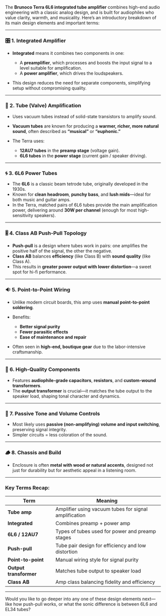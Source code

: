 
The **Brunoco Terra 6L6 integrated tube amplifier** combines high-end audio engineering with a classic analog design, and is built for audiophiles who value clarity, warmth, and musicality. Here’s an introductory breakdown of its main design elements and important terms:

---

### 🎛️ 1. **Integrated Amplifier**

* **Integrated** means it combines two components in one:

  * A **preamplifier**, which processes and boosts the input signal to a level suitable for amplification.
  * A **power amplifier**, which drives the loudspeakers.
* This design reduces the need for separate components, simplifying setup without compromising quality.

---

### 🔌 2. **Tube (Valve) Amplification**

* Uses vacuum tubes instead of solid-state transistors to amplify sound.
* **Vacuum tubes** are known for producing a **warmer, richer, more natural sound**, often described as **“musical”** or **“euphonic.”**
* The Terra uses:

  * **12AU7 tubes** in the **preamp stage** (voltage gain).
  * **6L6 tubes** in the **power stage** (current gain / speaker driving).

---

### 🌀 3. **6L6 Power Tubes**

* The **6L6** is a classic beam tetrode tube, originally developed in the 1930s.
* Known for **clean headroom**, **punchy bass**, and **lush mids**—ideal for both music and guitar amps.
* In the Terra, matched pairs of 6L6 tubes provide the main amplification power, delivering around **30W per channel** (enough for most high-sensitivity speakers).

---

### 🎚️ 4. **Class AB Push-Pull Topology**

* **Push-pull** is a design where tubes work in pairs: one amplifies the positive half of the signal, the other the negative.
* **Class AB** balances **efficiency** (like Class B) with **sound quality** (like Class A).
* This results in **greater power output with lower distortion**—a sweet spot for hi-fi performance.

---

### 🔉 5. **Point-to-Point Wiring**

* Unlike modern circuit boards, this amp uses **manual point-to-point soldering**.
* Benefits:

  * **Better signal purity**
  * **Fewer parasitic effects**
  * **Ease of maintenance and repair**
* Often seen in **high-end, boutique gear** due to the labor-intensive craftsmanship.

---

### 🔌 6. **High-Quality Components**

* Features **audiophile-grade capacitors**, **resistors**, and **custom-wound transformers**.
* The **output transformer** is crucial—it matches the tube output to the speaker load, shaping tonal character and dynamics.

---

### 🧲 7. **Passive Tone and Volume Controls**

* Most likely uses **passive (non-amplifying) volume and input switching**, preserving signal integrity.
* Simpler circuits = less coloration of the sound.

---

### 🪵 8. **Chassis and Build**

* Enclosure is often **metal with wood or natural accents**, designed not just for durability but for aesthetic appeal in a listening room.

---

### Key Terms Recap:

| Term                   | Meaning                                               |
| ---------------------- | ----------------------------------------------------- |
| **Tube amp**           | Amplifier using vacuum tubes for signal amplification |
| **Integrated**         | Combines preamp + power amp                           |
| **6L6 / 12AU7**        | Types of tubes used for power and preamp stages       |
| **Push-pull**          | Tube pair design for efficiency and low distortion    |
| **Point-to-point**     | Manual wiring style for signal purity                 |
| **Output transformer** | Matches tube output to speaker load                   |
| **Class AB**           | Amp class balancing fidelity and efficiency           |

---

Would you like to go deeper into any one of these design elements next—like how push-pull works, or what the sonic difference is between 6L6 and EL34 tubes?
